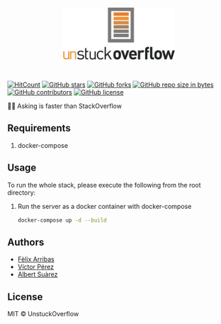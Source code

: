 <br>
<p align="center">
  <img alt="UnstuckOverflow" src="./client/public/unstuckoverflow-logo-without.png" width="50%"/>
</p>
<br>

[![HitCount](http://hits.dwyl.io/felixarpa/unstuckoverflow.svg)](http://hits.dwyl.io/felixarpa/unstuckoverflow)
[![GitHub stars](https://img.shields.io/github/stars/felixarpa/unstuckoverflow.svg)](https://GitHub.com/felixarpa/unstuckoverflow/stargazers/)
[![GitHub forks](https://img.shields.io/github/forks/felixarpa/unstuckoverflow.svg)](https://GitHub.com/felixarpa/unstuckoverflow/network/)
[![GitHub repo size in bytes](https://img.shields.io/github/repo-size/felixarpa/unstuckoverflow.svg)](https://github.com/felixarpa/unstuckoverflow)
[![GitHub contributors](https://img.shields.io/github/contributors/felixarpa/unstuckoverflow.svg)](https://GitHub.com/felixarpa/unstuckoverflow/graphs/contributors/)
[![GitHub license](https://img.shields.io/github/license/felixarpa/unstuckoverflow.svg)](https://github.com/felixarpa/unstuckoverflow/blob/master/LICENSE)

🤷‍♀️ Asking is faster than StackOverflow

## Requirements

1. docker-compose

## Usage

To run the whole stack, please execute the following from the root directory:

1. Run the server as a docker container with docker-compose

    ```bash
    docker-compose up -d --build
    ```

## Authors

- [Fèlix Arribas](https://github.com/felixarpa)
- [Víctor Pérez](https://github.com/victorpm5)
- [Albert Suàrez](https://github.com/AlbertSuarez)

## License

MIT © UnstuckOverflow